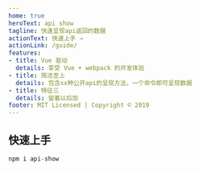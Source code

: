 ```yaml
---
home: true
heroText: api show
tagline: 快速呈现api返回的数据
actionText: 快速上手 →
actionLink: /guide/
features:
- title: Vue 驱动
  details: 享受 Vue + webpack 的开发体验
- title: 简洁至上
  details: 包含xx种公开api的呈现方法，一个命令即可呈现数据
- title: 特征三
  details: 留着以后加
footer: MIT Licensed | Copyright © 2019
---
```


## 快速上手

```js
npm i api-show
```
